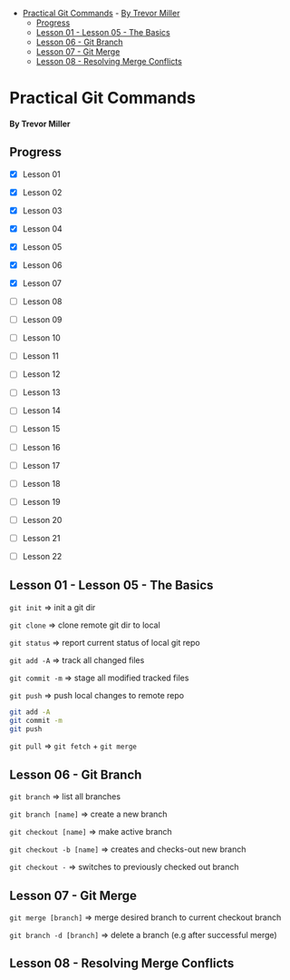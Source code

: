 <!-- TOC -->

- [Practical Git Commands](#practical-git-commands)
      - [By Trevor Miller](#by-trevor-miller)
  - [Progress](#progress)
  - [Lesson 01 - Lesson 05 - The Basics](#lesson-01---lesson-05---the-basics)
  - [Lesson 06 - Git Branch](#lesson-06---git-branch)
  - [Lesson 07 - Git Merge](#lesson-07---git-merge)
  - [Lesson 08 - Resolving Merge Conflicts](#lesson-08---resolving-merge-conflicts)

<!-- /TOC -->

# Practical Git Commands
#### By Trevor Miller

## Progress
* [x] Lesson 01
* [x] Lesson 02
* [x] Lesson 03
* [x] Lesson 04
* [x] Lesson 05
* [x] Lesson 06
* [X] Lesson 07
* [ ] Lesson 08
* [ ] Lesson 09
* [ ] Lesson 10
* [ ] Lesson 11
* [ ] Lesson 12
* [ ] Lesson 13
* [ ] Lesson 14
* [ ] Lesson 15
* [ ] Lesson 16
* [ ] Lesson 17
* [ ] Lesson 18
* [ ] Lesson 19
* [ ] Lesson 20
* [ ] Lesson 21
* [ ] Lesson 22


## Lesson 01 - Lesson 05 - The Basics
`git init` => init a git dir

`git clone` => clone remote git dir to local

`git status` => report current status of local git repo

`git add -A` => track all changed files

`git commit -m` => stage all modified tracked files

`git push` => push local changes to remote repo

```bash
git add -A
git commit -m
git push
```

`git pull` => `git fetch` + `git merge`

## Lesson 06 - Git Branch

`git branch` => list all branches

`git branch [name]` => create a new branch

`git checkout [name]` => make active branch

`git checkout -b [name]` => creates and checks-out new branch

`git checkout -` => switches to previously checked out branch

## Lesson 07 - Git Merge

`git merge [branch]` => merge desired branch to current checkout branch

`git branch -d [branch]` => delete a branch (e.g after successful merge)

## Lesson 08 - Resolving Merge Conflicts


